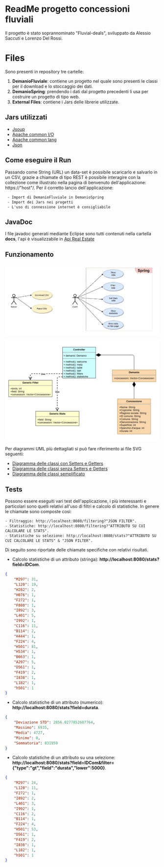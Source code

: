 # ReadMe progetto concessioni fluviali
Il progetto è stato soprannominato "Fluvial-deals", sviluppato da Alessio Saccuti e Lorenzo Del Rossi.


# Files
Sono presenti in repository tre cartelle:

 1. **DemanioFluviale**: contiene un progetto nel quale sono presenti le classi per il download e lo stoccaggio dei dati.
 2. **DemanioSpring**: prendendo i dati dal progetto precedenti li usa per costruire un progetto di tipo web.
 3. **External Files**: contiene i Jars delle librerie utilizzate.

## Jars utilizzati
- [Jsoup](https://jsoup.org/)
- [Apache common I/O](https://commons.apache.org/proper/commons-io/) 
- [Apache common lang](https://commons.apache.org/proper/commons-lang/)
- [Json](https://mvnrepository.com/artifact/org.json/json)

## Come eseguire il Run
Passando come String (URL) un data-set è possibile scaricarlo e salvarlo in un CSV, grazie a chiamate di tipo REST è possibile interagire con la collezione come illustrato nella pagina di benvenuto dell'applicazione: https://"host"/. Per il corretto lancio dell'applicazione:

	 - Import di DemanioFluviale in DemanioSpring
	 - Import dei Jars nei progetti
	 - L'uso di connessione internet è consigliabile

## JavaDoc
I file javadoc generati mediante Eclipse sono tutti contenuti nella cartella **docs**, l'api è visualizzabile in [Api Real Estate](https://superdiodo.github.io/Real-Estate/)

## Funzionamento
![](https://github.com/SuperDiodo/Real-Estate/blob/master/JPGs/UseCase.JPG)

![](https://github.com/SuperDiodo/Real-Estate/blob/master/JPGs/Class.JPG)

Per diagrammi UML più dettagliati si può fare riferimento ai file SVG seguenti:
- [Diagramma delle classi con Setters e Getters](https://github.com/SuperDiodo/Real-Estate/blob/master/SVGs/ClassDiagramSG.svg)
- [Diagramma delle classi senza Setters e Getters](https://github.com/SuperDiodo/Real-Estate/blob/master/SVGs/ClassDiagramNOSG.svg)
- [Diagramma delle classi semplificato](https://github.com/SuperDiodo/Real-Estate/blob/master/SVGs/ClassDiagram.svg)

## Tests
Possono essere eseguiti vari test dell'applicazione, i più interessanti e particolari sono quelli relativi all'uso di filtri e calcolo di statistiche. In genere le chiamate sono composte così:

	- Filtraggio: http://localhost:8080/filtering?"JSON FILTER".
	- Statistiche: http://localhost:8080/filtering?"ATTRIBUTO SU CUI CALCOLARE LE STATS".
	- Statistiche su selezione: http://localhost:8080/stats?"ATTRIBUTO SU CUI CALCOLARE LE STATS" & "JSON FILTER".

Di seguito sono riportate delle chiamate specifiche con relativi risultati.

* Calcolo statistiche di un attributo (stringa): **http://localhost:8080/stats?field=IDCom**.

```json
{
    "M297": 31,
    "L120": 19,
    "H282": 2,
    "H076": 1,
    "F272": 1,
    "F880": 1,
    "I892": 3,
    "L401": 5,
    "I992": 1,
    "C116": 11,
    "B114": 2,
    "H444": 1,
    "F224": 4,
    "H501": 81,
    "H534": 1,
    "B663": 1,
    "A297": 5,
    "D561": 1,
    "F419": 2,
    "I838": 1,
    "L182": 1,
    "h501": 1
}
```
* Calcolo statistiche di un attributo (numerico): **http://localhost:8080/stats?field=durata**.

```json
{
    "Deviazione STD": 2856.0277852687764,
    "Massimo": 6935,
    "Media": 4727,
    "Minimo": 0,
    "Sommatoria": 831959
}
```

* Calcolo statistiche di un attributo su una selezione: **http://localhost:8080/stats?field=IDCom&filter={"type":"gt","field":"durata","lower":5000}**.

```json
{
    "M297": 24,
    "L120": 11,
    "F272": 1,
    "I892": 2,
    "L401": 3,
    "I992": 1,
    "C116": 2,
    "B114": 1,
    "F224": 4,
    "H501": 53,
    "D561": 1,
    "F419": 2,
    "I838": 1,
    "L182": 1,
    "h501": 1
}
```
